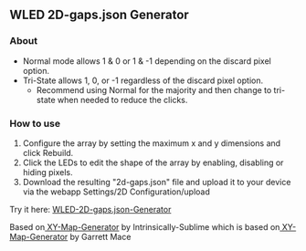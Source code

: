 ## WLED 2D-gaps.json Generator

### About
* Normal mode allows 1 & 0 or 1 & -1 depending on the discard pixel option.
* Tri-State allows 1, 0, or -1 regardless of the discard pixel option.
  * Recommend using Normal for the majority and then change to tri-state when needed to reduce the clicks.

### How to use

<ol>
  <li>Configure the array by setting the maximum x and y dimensions and click Rebuild.<br>
  <li>Click the LEDs to edit the shape of the array by enabling, disabling or hiding pixels.<br>
  <li>Download the resulting "2d-gaps.json" file and upload it to your device via the webapp Settings/2D Configuration/upload<br>
</ol>

Try it here: <a href="https://intrinsically-sublime.github.io/WLED-2D-gaps.json-Generator/">WLED-2D-gaps.json-Generator<br></a>


Based on<a href="https://github.com/Intrinsically-Sublime/FastLED-XY-Map-Generator"> XY-Map-Generator</a> by Intrinsically-Sublime
which is based on<a href="https://github.com/macetech/FastLED-XY-Map-Generator"> XY-Map-Generator</a> by Garrett Mace
